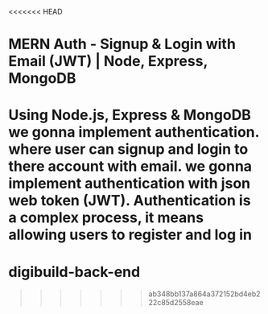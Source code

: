 <<<<<<< HEAD
# MERN Auth - Signup & Login with Email (JWT) | Node, Express, MongoDB



Using Node.js, Express & MongoDB we gonna implement authentication. where user can signup and login to there account with email. we gonna implement authentication with json web token (JWT). Authentication is a complex process, it means allowing users to register and log in
=======
# digibuild-back-end
>>>>>>> ab348bb137a864a372152bd4eb222c85d2558eae
